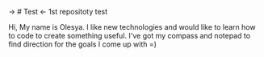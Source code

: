 -> # Test <-
1st repositoty test

Hi,
My name is Olesya. I like new technologies and would like to learn how to code to create something useful.
I've got my compass and notepad to find direction for the goals I come up with =)
